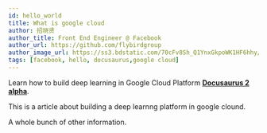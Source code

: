 ```yaml
---
id: hello_world
title: What is google cloud
author: 招晓贤
author_title: Front End Engineer @ Facebook
author_url: https://github.com/flybirdgroup
author_image_url: https://ss3.bdstatic.com/70cFv8Sh_Q1YnxGkpoWK1HF6hhy/it/u=1615738601,1434436036&fm=26&gp=0.jpg
tags: [facebook, hello, docusaurus,google cloud]
---
```


Learn how to build deep learning in Google Cloud Platform [**Docusaurus 2 alpha**](https://v2.docusaurus.io/).

<!--truncate-->

This is a article about building a deep learnng platform in google clound.

A whole bunch of other information.

